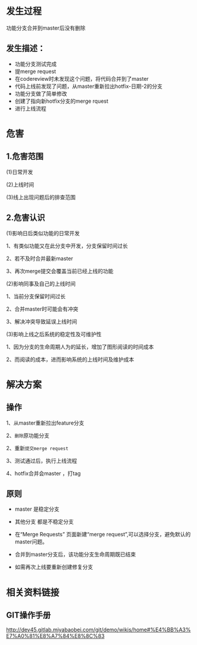 # `发生过程`

功能分支合并到master后没有删除

## 发生描述：
* 功能分支测试完成
* 提merge request 
* 在codereview时未发现这个问题，将代码合并到了master
* 代码上线前发现了问题，从master重新拉出hotfix-日期-2的分支
* 功能分支做了简单修改
* 创建了指向新hotfix分支的merge rquest 
* 进行上线流程

# `危害`

## 1.危害范围

(1)日常开发

(2)上线时间

(3)线上出现问题后的排查范围

## 2.危害认识

(1)影响日后类似功能的日常开发

1、有类似功能又在此分支中开发，分支保留时间过长

2、若不及时合并最新master

3、再次merge提交会覆盖当前已经上线的功能

(2)影响同事及自己的上线时间

1、当前分支保留时间过长

2、合并master时可能会有冲突

3、解决冲突导致延误上线时间

(3)影响上线之后系统的稳定性及可维护性

1、因为分支的生命周期人为的延长，增加了图形阅读的时间成本

2、而阅读的成本，进而影响系统的上线时间及维护成本

# `解决方案`

## 操作

1、从master重新拉出feature分支

2、`删除`原功能分支

2、重新`提交merge request`

3、测试通过后，执行上线流程

4、hotfix合并会master ，打tag

## 原则

* master 是稳定分支

* 其他分支 都是不稳定分支

* 在“Merge Requests” 页面新建“merge request”,可以选择分支，避免默认的master问题。

* 合并到master分支后，该功能分支生命周期既已结束

* 如需再次上线要重新创建修复分支


# `相关资料链接`

## GIT操作手册

http://dev45.gitlab.miyabaobei.com/git/demo/wikis/home#%E4%BB%A3%E7%A0%81%E8%A7%84%E8%8C%83 